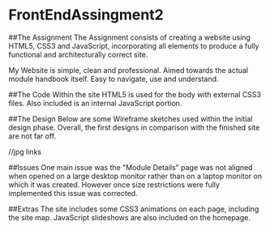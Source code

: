 # FrontEndAssingment2

##The Assignment
The Assignment consists of creating a website using HTML5,
CSS3 and JavaScript, incorporating all elements to produce
a fully functional and architecturally correct site.

My Website is simple, clean and professional. Aimed towards
the actual module handbook itself.
Easy to navigate, use and understand.

##The Code
Within the site HTML5 is used for the body with external
CSS3 files.
Also included is an internal JavaScript portion.

##The Design
Below are some Wireframe sketches used within the initial design phase.
Overall, the first designs in comparison with the finished site are
not far off.

//jpg links

##Issues
One main issue was the "Module Details" page was not aligned when
opened on a large desktop monitor rather than on a laptop monitor
on which it was created.
However once size restrictions were fully implemented this issue was
corrected.

##Extras
The site includes some CSS3 animations on each page, including the site map.
JavaScript slideshows are also included on the homepage.
